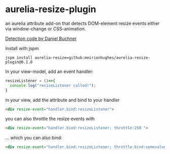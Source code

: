 # aurelia-resize-plugin

an aurelia attribute add-on that detects DOM-element resize events either via window-change or CSS-animation.

[Detection code by Daniel Buchner](http://www.backalleycoder.com/2013/03/18/cross-browser-event-based-element-resize-detection/)

Install with jspm
```
jspm install aurelia-resize=github:meirionhughes/aurelia-resize-plugin@0.1.0
```

In your view-model, add an event handler:

```javascript
resizeListener = ()=>{
  console.log("resizeListener called!");
}
```

in your view, add the attribute and bind to your handler

```html
<div resize-event="handler.bind:resizeListener">
 ```

you can also throttle the resize events with

```html
<div resize-event="handler.bind:resizeListener; throttle:250 ">
 ```

... which you can also bind:

```html
<div resize-event="handler.bind:resizeListener; throttle.bind:somevalue ">
 ```


